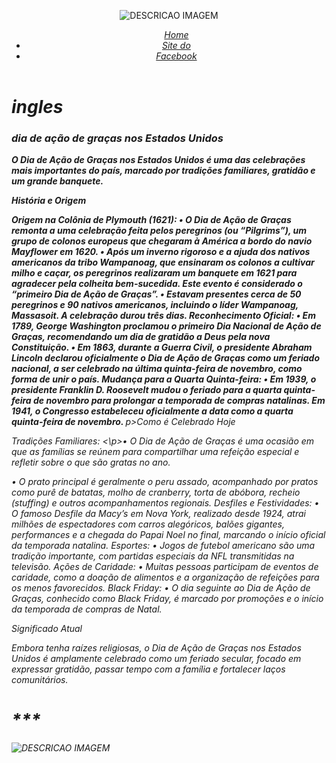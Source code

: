 <!DOCTYPE html>
<html>
<head>
<meta charset='utf-8'>
<meta http-equiv='X-UA-Compatible' content='lE=edge'>
<title> ingles </title>
<meta name='viewport' content='width=device-width, initial-scale=1'>
<link rel='stylesheet' type='text/css' media='screen' href='style.css'>
<script src='main.js'></script>
</head>
<body>
<header><p><img id="TITULOIMAGEM" src="logo.jpeg" alt="DESCRICAO IMAGEM"></p>
<nav>
<ul id="lista01">
<i><a target="_blank" href="index.html"> Home</li> <li><a target="_blank"href="http://www.consultaescolas.pr.gov.br/">Site do
</li>
<li><a target="_blank" href="https://www.facebook.com/profile.php?id=100009582499964">Facebook</li></a></ul>
</nav>
</header>
<main>
<h1>ingles</h1></h1>
<div class="PRIMEIROPARAGRAFO">
<h3>dia de ação de graças nos Estados Unidos</h3>
<p><i><b></p>O Dia de Ação de Graças nos Estados Unidos é uma das celebrações mais importantes do país, marcado por tradições familiares, gratidão e um grande banquete.</p>
</p>História e Origem</p>
Origem na Colônia de Plymouth (1621):
	•	O Dia de Ação de Graças remonta a uma celebração feita pelos peregrinos (ou “Pilgrims”), um grupo de colonos europeus que chegaram à América a bordo do navio Mayflower em 1620.
	•	Após um inverno rigoroso e a ajuda dos nativos americanos da tribo Wampanoag, que ensinaram os colonos a cultivar milho e caçar, os peregrinos realizaram um banquete em 1621 para agradecer pela colheita bem-sucedida. Este evento é considerado o “primeiro Dia de Ação de Graças”.
	•	Estavam presentes cerca de 50 peregrinos e 90 nativos americanos, incluindo o líder Wampanoag, Massasoit. A celebração durou três dias.
	Reconhecimento Oficial:
	•	Em 1789, George Washington proclamou o primeiro Dia Nacional de Ação de Graças, recomendando um dia de gratidão a Deus pela nova Constituição.
	•	Em 1863, durante a Guerra Civil, o presidente Abraham Lincoln declarou oficialmente o Dia de Ação de Graças como um feriado nacional, a ser celebrado na última quinta-feira de novembro, como forma de unir o país.
Mudança para a Quarta Quinta-feira:
	•	Em 1939, o presidente Franklin D. Roosevelt mudou o feriado para a quarta quinta-feira de novembro para prolongar a temporada de compras natalinas. Em 1941, o Congresso estabeleceu oficialmente a data como a quarta quinta-feira de novembro.
</b>p>Como é Celebrado Hoje</p>
Tradições Familiares:
	<\p>•	O Dia de Ação de Graças é uma ocasião em que as famílias se reúnem para compartilhar uma refeição especial e refletir sobre o que são gratas no ano.</p>
	•	O prato principal é geralmente o peru assado, acompanhado por pratos como purê de batatas, molho de cranberry, torta de abóbora, recheio (stuffing) e outros acompanhamentos regionais.
Desfiles e Festividades:
	•	O famoso Desfile da Macy’s em Nova York, realizado desde 1924, atrai milhões de espectadores com carros alegóricos, balões gigantes, performances e a chegada do Papai Noel no final, marcando o início oficial da temporada natalina.
	Esportes:
	•	Jogos de futebol americano são uma tradição importante, com partidas especiais da NFL transmitidas na televisão.
	Ações de Caridade:
	•	Muitas pessoas participam de eventos de caridade, como a doação de alimentos e a organização de refeições para os menos favorecidos.
	Black Friday:
	•	O dia seguinte ao Dia de Ação de Graças, conhecido como Black Friday, é marcado por promoções e o início da temporada de compras de Natal.
  </p>Significado Atual</p>
Embora tenha raízes religiosas, o Dia de Ação de Graças nos Estados Unidos é amplamente celebrado como um feriado secular, focado em expressar gratidão, passar tempo com a família e fortalecer laços comunitários.
<ul id="lista02">
</ul>
</div>
<h1>***</h1>
</main>
<footer><p><img id="TITULOIMAGEM" src="logo.jpeg" alt="DESCRICAO IMAGEM"></p></footer>
</body> 
</html>
